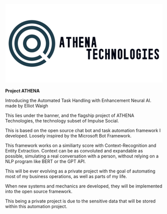![ATHENA ICON!](Logo/ATHENA_Banner.png)

**Project ATHENA**

Introducing the Automated Task Handling with Enhancement Neural AI.
made by Elliot Waigh

This lies under the banner, and the flagship project of ATHENA Technologies, the technology subset of Impulse Social. 

This is based on the open source chat bot and task automation framework I developed. Loosely inspired by the Microsoft Bot Framework.

This framework works on a similiarty score with Context-Recognition and Entity Extraction. Context can be as convoluted and expandable as possible, simulating a real conversation with a person, without relying on a NLP program like BERT or the GPT API. 

This will be ever evolving as a private project with the goal of automating most of my business operations, as well as parts of my life.

When new systems and mechanics are developed, they will be implemented into the open source framework.

This being a private project is due to the sensitive data that will be stored within this automation project.